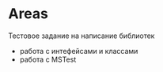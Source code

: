# Areas
Тестовое задание на написание библиотек
+ работа с интефейсами и классами
+ работа с MSTest
